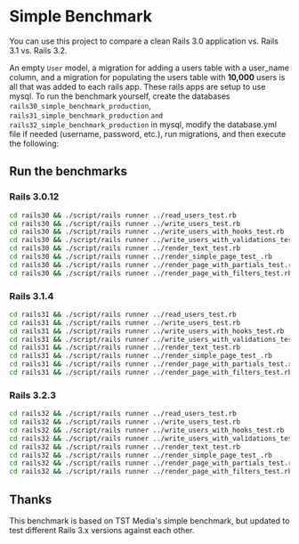 # Simple Benchmark

You can use this project to compare a clean Rails 3.0 application vs. Rails 3.1 vs. Rails 3.2.

An empty `User` model, a migration for adding a users table with a user_name column, and a
migration for populating the users table with **10,000** users is all that was added to each
rails app. These rails apps are setup to use mysql. To run the benchmark yourself, create
the databases `rails30_simple_benchmark_production`, `rails31_simple_benchmark_production`
`and rails32_simple_benchmark_production` in mysql, modify the database.yml file if
needed (username, password, etc.), run migrations, and then execute the following:

## Run the benchmarks

### Rails 3.0.12
```sh
cd rails30 && ./script/rails runner ../read_users_test.rb
cd rails30 && ./script/rails runner ../write_users_test.rb
cd rails30 && ./script/rails runner ../write_users_with_hooks_test.rb
cd rails30 && ./script/rails runner ../write_users_with_validations_test.rb
cd rails30 && ./script/rails runner ../render_text_test.rb
cd rails30 && ./script/rails runner ../render_simple_page_test_.rb
cd rails30 && ./script/rails runner ../render_page_with_partials_test.rb
cd rails30 && ./script/rails runner ../render_page_with_filters_test.rb
```

### Rails 3.1.4
```sh
cd rails31 && ./script/rails runner ../read_users_test.rb
cd rails31 && ./script/rails runner ../write_users_test.rb
cd rails31 && ./script/rails runner ../write_users_with_hooks_test.rb
cd rails31 && ./script/rails runner ../write_users_with_validations_test.rb
cd rails31 && ./script/rails runner ../render_text_test.rb
cd rails31 && ./script/rails runner ../render_simple_page_test_.rb
cd rails31 && ./script/rails runner ../render_page_with_partials_test.rb
cd rails31 && ./script/rails runner ../render_page_with_filters_test.rb
```

### Rails 3.2.3
```sh
cd rails32 && ./script/rails runner ../read_users_test.rb
cd rails32 && ./script/rails runner ../write_users_test.rb
cd rails32 && ./script/rails runner ../write_users_with_hooks_test.rb
cd rails32 && ./script/rails runner ../write_users_with_validations_test.rb
cd rails32 && ./script/rails runner ../render_text_test.rb
cd rails32 && ./script/rails runner ../render_simple_page_test_.rb
cd rails32 && ./script/rails runner ../render_page_with_partials_test.rb
cd rails32 && ./script/rails runner ../render_page_with_filters_test.rb
```


## Thanks ##

This benchmark is based on TST Media's simple benchmark, but updated to test different Rails 3.x versions against each other.


